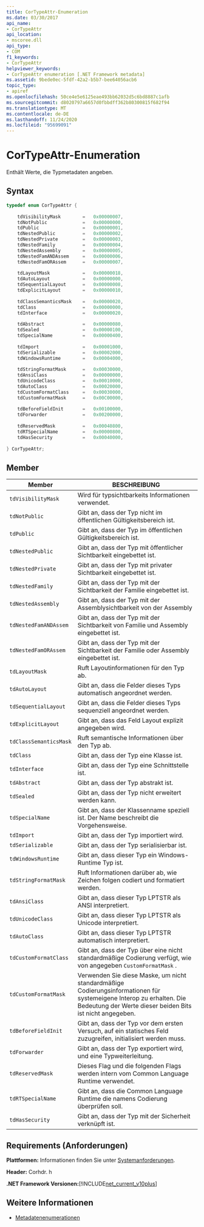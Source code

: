 ```yaml
---
title: CorTypeAttr-Enumeration
ms.date: 03/30/2017
api_name:
- CorTypeAttr
api_location:
- mscoree.dll
api_type:
- COM
f1_keywords:
- CorTypeAttr
helpviewer_keywords:
- CorTypeAttr enumeration [.NET Framework metadata]
ms.assetid: 9bede0ec-5fdf-42a2-b5b7-bee64056acb6
topic_type:
- apiref
ms.openlocfilehash: 50ce4e5e6125eae493bb62032d5c6bd8887c1afb
ms.sourcegitcommit: d8020797a6657d0fbbdff362b80300815f682f94
ms.translationtype: MT
ms.contentlocale: de-DE
ms.lasthandoff: 11/24/2020
ms.locfileid: "95699091"
---
```

# <a name="cortypeattr-enumeration"></a>CorTypeAttr-Enumeration

Enthält Werte, die Typmetadaten angeben.  
  
## <a name="syntax"></a>Syntax  
  
```cpp  
typedef enum CorTypeAttr {  
  
    tdVisibilityMask        =   0x00000007,  
    tdNotPublic             =   0x00000000,  
    tdPublic                =   0x00000001,  
    tdNestedPublic          =   0x00000002,  
    tdNestedPrivate         =   0x00000003,  
    tdNestedFamily          =   0x00000004,  
    tdNestedAssembly        =   0x00000005,  
    tdNestedFamANDAssem     =   0x00000006,  
    tdNestedFamORAssem      =   0x00000007,  
  
    tdLayoutMask            =   0x00000018,  
    tdAutoLayout            =   0x00000000,  
    tdSequentialLayout      =   0x00000008,  
    tdExplicitLayout        =   0x00000010,  
  
    tdClassSemanticsMask    =   0x00000020,  
    tdClass                 =   0x00000000,  
    tdInterface             =   0x00000020,  
  
    tdAbstract              =   0x00000080,  
    tdSealed                =   0x00000100,  
    tdSpecialName           =   0x00000400,  
  
    tdImport                =   0x00001000,  
    tdSerializable          =   0x00002000,  
    tdWindowsRuntime        =   0x00004000,  
  
    tdStringFormatMask      =   0x00030000,  
    tdAnsiClass             =   0x00000000,  
    tdUnicodeClass          =   0x00010000,  
    tdAutoClass             =   0x00020000,  
    tdCustomFormatClass     =   0x00030000,  
    tdCustomFormatMask      =   0x00C00000,  
  
    tdBeforeFieldInit       =   0x00100000,  
    tdForwarder             =   0x00200000,  
  
    tdReservedMask          =   0x00040800,  
    tdRTSpecialName         =   0x00000800,  
    tdHasSecurity           =   0x00040000,  
  
} CorTypeAttr;  
```  
  
## <a name="members"></a>Member  
  
|Member|BESCHREIBUNG|  
|------------|-----------------|  
|`tdVisibilityMask`|Wird für typsichtbarkeits Informationen verwendet.|  
|`tdNotPublic`|Gibt an, dass der Typ nicht im öffentlichen Gültigkeitsbereich ist.|  
|`tdPublic`|Gibt an, dass der Typ im öffentlichen Gültigkeitsbereich ist.|  
|`tdNestedPublic`|Gibt an, dass der Typ mit öffentlicher Sichtbarkeit eingebettet ist.|  
|`tdNestedPrivate`|Gibt an, dass der Typ mit privater Sichtbarkeit eingebettet ist.|  
|`tdNestedFamily`|Gibt an, dass der Typ mit der Sichtbarkeit der Familie eingebettet ist.|  
|`tdNestedAssembly`|Gibt an, dass der Typ mit der Assemblysichtbarkeit von der Assembly|  
|`tdNestedFamANDAssem`|Gibt an, dass der Typ mit der Sichtbarkeit von Familie und Assembly eingebettet ist.|  
|`tdNestedFamORAssem`|Gibt an, dass der Typ mit der Sichtbarkeit der Familie oder Assembly eingebettet ist.|  
|`tdLayoutMask`|Ruft Layoutinformationen für den Typ ab.|  
|`tdAutoLayout`|Gibt an, dass die Felder dieses Typs automatisch angeordnet werden.|  
|`tdSequentialLayout`|Gibt an, dass die Felder dieses Typs sequenziell angeordnet werden.|  
|`tdExplicitLayout`|Gibt an, dass das Feld Layout explizit angegeben wird.|  
|`tdClassSemanticsMask`|Ruft semantische Informationen über den Typ ab.|  
|`tdClass`|Gibt an, dass der Typ eine Klasse ist.|  
|`tdInterface`|Gibt an, dass der Typ eine Schnittstelle ist.|  
|`tdAbstract`|Gibt an, dass der Typ abstrakt ist.|  
|`tdSealed`|Gibt an, dass der Typ nicht erweitert werden kann.|  
|`tdSpecialName`|Gibt an, dass der Klassenname speziell ist. Der Name beschreibt die Vorgehensweise.|  
|`tdImport`|Gibt an, dass der Typ importiert wird.|  
|`tdSerializable`|Gibt an, dass der Typ serialisierbar ist.|  
|`tdWindowsRuntime`|Gibt an, dass dieser Typ ein Windows-Runtime Typ ist.|  
|`tdStringFormatMask`|Ruft Informationen darüber ab, wie Zeichen folgen codiert und formatiert werden.|  
|`tdAnsiClass`|Gibt an, dass dieser Typ LPTSTR als ANSI interpretiert.|  
|`tdUnicodeClass`|Gibt an, dass dieser Typ LPTSTR als Unicode interpretiert.|  
|`tdAutoClass`|Gibt an, dass dieser Typ LPTSTR automatisch interpretiert.|  
|`tdCustomFormatClass`|Gibt an, dass der Typ über eine nicht standardmäßige Codierung verfügt, wie von angegeben `CustomFormatMask` .|  
|`tdCustomFormatMask`|Verwenden Sie diese Maske, um nicht standardmäßige Codierungsinformationen für systemeigene Interop zu erhalten. Die Bedeutung der Werte dieser beiden Bits ist nicht angegeben.|  
|`tdBeforeFieldInit`|Gibt an, dass der Typ vor dem ersten Versuch, auf ein statisches Feld zuzugreifen, initialisiert werden muss.|  
|`tdForwarder`|Gibt an, dass der Typ exportiert wird, und eine Typweiterleitung.|  
|`tdReservedMask`|Dieses Flag und die folgenden Flags werden intern vom Common Language Runtime verwendet.|  
|`tdRTSpecialName`|Gibt an, dass die Common Language Runtime die namens Codierung überprüfen soll.|  
|`tdHasSecurity`|Gibt an, dass der Typ mit der Sicherheit verknüpft ist.|  
  
## <a name="requirements"></a>Requirements (Anforderungen)  

 **Plattformen:** Informationen finden Sie unter [Systemanforderungen](../../get-started/system-requirements.md).  
  
 **Header:** Corhdr. h  
  
 **.NET Framework Versionen:**[!INCLUDE[net_current_v10plus](../../../../includes/net-current-v10plus-md.md)]  
  
## <a name="see-also"></a>Weitere Informationen

- [Metadatenenumerationen](metadata-enumerations.md)
